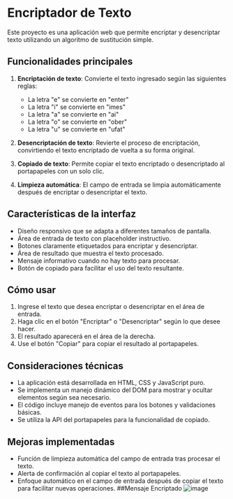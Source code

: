 # Encriptador de Texto

Este proyecto es una aplicación web que permite encriptar y desencriptar texto utilizando un algoritmo de sustitución simple.

## Funcionalidades principales

1. **Encriptación de texto**: Convierte el texto ingresado según las siguientes reglas:
   - La letra "e" se convierte en "enter"
   - La letra "i" se convierte en "imes"
   - La letra "a" se convierte en "ai"
   - La letra "o" se convierte en "ober"
   - La letra "u" se convierte en "ufat"

2. **Desencriptación de texto**: Revierte el proceso de encriptación, convirtiendo el texto encriptado de vuelta a su forma original.

3. **Copiado de texto**: Permite copiar el texto encriptado o desencriptado al portapapeles con un solo clic.

4. **Limpieza automática**: El campo de entrada se limpia automáticamente después de encriptar o desencriptar el texto.

## Características de la interfaz

- Diseño responsivo que se adapta a diferentes tamaños de pantalla.
- Área de entrada de texto con placeholder instructivo.
- Botones claramente etiquetados para encriptar y desencriptar.
- Área de resultado que muestra el texto procesado.
- Mensaje informativo cuando no hay texto para procesar.
- Botón de copiado para facilitar el uso del texto resultante.

## Cómo usar

1. Ingrese el texto que desea encriptar o desencriptar en el área de entrada.
2. Haga clic en el botón "Encriptar" o "Desencriptar" según lo que desee hacer.
3. El resultado aparecerá en el área de la derecha.
4. Use el botón "Copiar" para copiar el resultado al portapapeles.

## Consideraciones técnicas

- La aplicación está desarrollada en HTML, CSS y JavaScript puro.
- Se implementa un manejo dinámico del DOM para mostrar y ocultar elementos según sea necesario.
- El código incluye manejo de eventos para los botones y validaciones básicas.
- Se utiliza la API del portapapeles para la funcionalidad de copiado.

## Mejoras implementadas

- Función de limpieza automática del campo de entrada tras procesar el texto.
- Alerta de confirmación al copiar el texto al portapapeles.
- Enfoque automático en el campo de entrada después de copiar el texto para facilitar nuevas operaciones.
##Mensaje Encriptado 
![image](https://github.com/valeriad2002/ChallegeValeria/img/mensajedesifrado.png")
